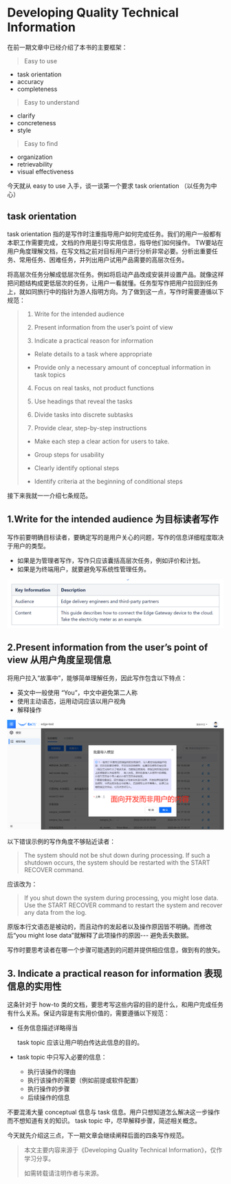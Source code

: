 # Developing Quality Technical Information

在前一期文章中已经介绍了本书的主要框架：

> Easy to use

- task orientation
- accuracy
- completeness

> Easy to understand

- clarify
- concreteness
- style
  
> Easy to find

- organization
- retrievability
- visual effectiveness

今天就从 easy to use 入手，谈一谈第一个要求 task orientation （以任务为中心）

## task orientation

task orientation 指的是写作时注重指导用户如何完成任务。我们的用户一般都有本职工作需要完成，文档的作用是引导实用信息，指导他们如何操作。 TW要站在用户角度理解文档，在写文档之前对目标用户进行分析非常必要。分析出重要任务、常用任务、困难任务，并列出用户试用产品需要的高层次任务。

将高层次任务分解成低层次任务。例如将启动产品改成安装并设置产品。就像这样把问题结构成更低层次的任务，让用户一看就懂。任务型写作把用户拉回到任务上，就如同旅行中的指针为游人指明方向。为了做到这一点，写作时需要遵循以下规范：

> 1. Write for the intended audience
>
> 2. Present information from the user’s point of view
>
> 3. Indicate a practical reason for information
>
> - Relate details to a task where appropriate
>
> - Provide only a necessary amount of conceptual information in task topics
>
> 4. Focus on real tasks, not product functions
>
> 5. Use headings that reveal the tasks
>
> 6. Divide tasks into discrete subtasks
>
> 7. Provide clear, step-by-step instructions
>
> - Make each step a clear action for users to take.
>
> - Group steps for usability
>
> - Clearly identify optional steps
>
> - Identify criteria at the beginning of conditional steps
>

接下来我就一一介绍七条规范。

## 1.Write for the intended audience 为目标读者写作

写作前要明确目标读者，要确定写的是用户关心的问题，写作的信息详细程度取决于用户的类型。
- 如果是为管理者写作，写作只应该囊括高层次任务，例如评价和计划。
- 如果是为终端用户，就要避免写系统性管理任务。

![write_for_audience](../../images/audience.png)

## 2.Present information from the user’s point of view 从用户角度呈现信息

将用户拉入“故事中”，能够简单理解任务，因此写作包含以下特点：

- 英文中一般使用 “You”，中文中避免第二人称
- 使用主动语态，运用动词应该以用户视角
- 解释操作

![developer_content](../../images/developer_content.png)

以下错误示例的写作角度不够贴近读者：

> The system should not be shut down during processing. If such a shutdown occurs, the system should be restarted with the START RECOVER command.

应该改为：

> If you shut down the system during processing, you might lose data. Use the START RECOVER command to restart the system and recover any data from the log.

原版本行文语态是被动的，而且动作的发起者以及操作原因皆不明确。而修改后“you might lose data”就解释了此项操作的原因--- 避免丢失数据。

写作时要思考读者在哪一个步骤可能遇到的问题并提供相应信息，做到有的放矢。

## 3. Indicate a practical reason for information 表现信息的实用性

这条针对于 how-to 类的文档，要思考写这些内容的目的是什么，和用户完成任务有什么关系。保证内容是有实用价值的，需要遵循以下规范：

- 任务信息描述详略得当

  task topic 应该让用户明白传达此信息的目的。

- task topic 中只写入必要的信息：
  + 执行该操作的理由
  + 执行该操作的需要（例如前提或软件配置）
  + 执行操作的步骤
  + 后续操作的信息


不要混淆大量 conceptual 信息与 task 信息。用户只想知道怎么解决这一步操作而不想知道有关的知识。 task topic 中，尽早解释步骤，简述相关概念。



今天就先介绍这三点，下一期文章会继续阐释后面的四条写作规范。

> 本文主要内容来源于《Developing Quality Technical Information》，仅作学习分享。
>
> 如需转载请注明作者与来源。

